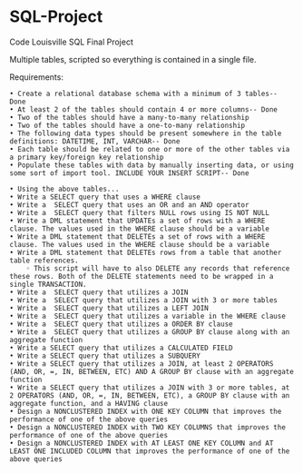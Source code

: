 # SQL-Project
Code Louisville SQL Final Project 


Multiple tables, scripted so everything is contained in a single file.


Requirements: 
      
    • Create a relational database schema with a minimum of 3 tables-- Done 
    • At least 2 of the tables should contain 4 or more columns-- Done
    • Two of the tables should have a many-to-many relationship
    • Two of the tables should have a one-to-many relationship
    • The following data types should be present somewhere in the table definitions: DATETIME, INT, VARCHAR-- Done
    • Each table should be related to one or more of the other tables via a primary key/foreign key relationship
    • Populate these tables with data by manually inserting data, or using some sort of import tool. INCLUDE YOUR INSERT SCRIPT-- Done
      
    • Using the above tables...
    • Write a SELECT query that uses a WHERE clause
    • Write a  SELECT query that uses an OR and an AND operator
    • Write a  SELECT query that filters NULL rows using IS NOT NULL
    • Write a DML statement that UPDATEs a set of rows with a WHERE clause. The values used in the WHERE clause should be a variable
    • Write a DML statement that DELETEs a set of rows with a WHERE clause. The values used in the WHERE clause should be a variable
    • Write a DML statement that DELETEs rows from a table that another table references. 
        ◦ This script will have to also DELETE any records that reference these rows. Both of the DELETE statements need to be wrapped in a single TRANSACTION.
    • Write a  SELECT query that utilizes a JOIN
    • Write a  SELECT query that utilizes a JOIN with 3 or more tables
    • Write a  SELECT query that utilizes a LEFT JOIN
    • Write a  SELECT query that utilizes a variable in the WHERE clause
    • Write a  SELECT query that utilizes a ORDER BY clause
    • Write a  SELECT query that utilizes a GROUP BY clause along with an aggregate function
    • Write a SELECT query that utilizes a CALCULATED FIELD
    • Write a SELECT query that utilizes a SUBQUERY
    • Write a SELECT query that utilizes a JOIN, at least 2 OPERATORS (AND, OR, =, IN, BETWEEN, ETC) AND A GROUP BY clause with an aggregate function
    • Write a SELECT query that utilizes a JOIN with 3 or more tables, at 2 OPERATORS (AND, OR, =, IN, BETWEEN, ETC), a GROUP BY clause with an aggregate function, and a HAVING clause
    • Design a NONCLUSTERED INDEX with ONE KEY COLUMN that improves the performance of one of the above queries
    • Design a NONCLUSTERED INDEX with TWO KEY COLUMNS that improves the performance of one of the above queries
    • Design a NONCLUSTERED INDEX with AT LEAST ONE KEY COLUMN and AT LEAST ONE INCLUDED COLUMN that improves the performance of one of the above queries